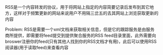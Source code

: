 

RSS是一个内容转发的协议，用于将网站上指定的内容简要记录后发布到其它地方，这样对于频繁更新的网站来说用户不用隔三岔五的去其网站上浏览获取更新的内容




Problem:
	RSS是需要一个xml文档来获取相关信息，但是它的跟踪服务是由服务商所提供，即需要将feed提交到提供聚合服务的RSS feed目录里面，此外需要向broswer注册你的feed(只有其他人找到你的RSS文档才有用)，此后可以使用RSS阅读器(用于读取feed)来查看内容